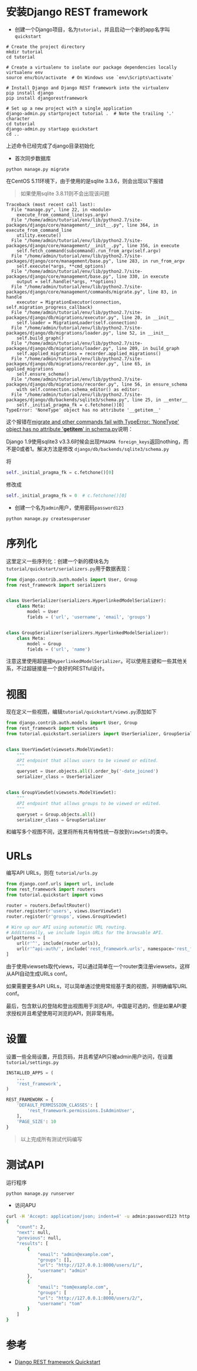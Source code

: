 # 安装Django REST framework

* 创建一个Django项目，名为`tutorial`，并且启动一个新的app名字叫`quickstart`

```
# Create the project directory
mkdir tutorial
cd tutorial

# Create a virtualenv to isolate our package dependencies locally
virtualenv env
source env/bin/activate  # On Windows use `env\Scripts\activate`

# Install Django and Django REST framework into the virtualenv
pip install django
pip install djangorestframework

# Set up a new project with a single application
django-admin.py startproject tutorial .  # Note the trailing '.' character
cd tutorial
django-admin.py startapp quickstart
cd ..
```

上述命令已经完成了django目录初始化

* 首次同步数据库

```
python manage.py migrate
```

在CentOS 5.11环境下，由于使用的是sqlite 3.3.6，则会出现以下报错

> 如果使用sqlite 3.8.11则不会出现该问题

```
Traceback (most recent call last):
  File "manage.py", line 22, in <module>
    execute_from_command_line(sys.argv)
  File "/home/admin/tutorial/env/lib/python2.7/site-packages/django/core/management/__init__.py", line 364, in execute_from_command_line
    utility.execute()
  File "/home/admin/tutorial/env/lib/python2.7/site-packages/django/core/management/__init__.py", line 356, in execute
    self.fetch_command(subcommand).run_from_argv(self.argv)
  File "/home/admin/tutorial/env/lib/python2.7/site-packages/django/core/management/base.py", line 283, in run_from_argv
    self.execute(*args, **cmd_options)
  File "/home/admin/tutorial/env/lib/python2.7/site-packages/django/core/management/base.py", line 330, in execute
    output = self.handle(*args, **options)
  File "/home/admin/tutorial/env/lib/python2.7/site-packages/django/core/management/commands/migrate.py", line 83, in handle
    executor = MigrationExecutor(connection, self.migration_progress_callback)
  File "/home/admin/tutorial/env/lib/python2.7/site-packages/django/db/migrations/executor.py", line 20, in __init__
    self.loader = MigrationLoader(self.connection)
  File "/home/admin/tutorial/env/lib/python2.7/site-packages/django/db/migrations/loader.py", line 52, in __init__
    self.build_graph()
  File "/home/admin/tutorial/env/lib/python2.7/site-packages/django/db/migrations/loader.py", line 209, in build_graph
    self.applied_migrations = recorder.applied_migrations()
  File "/home/admin/tutorial/env/lib/python2.7/site-packages/django/db/migrations/recorder.py", line 65, in applied_migrations
    self.ensure_schema()
  File "/home/admin/tutorial/env/lib/python2.7/site-packages/django/db/migrations/recorder.py", line 56, in ensure_schema
    with self.connection.schema_editor() as editor:
  File "/home/admin/tutorial/env/lib/python2.7/site-packages/django/db/backends/sqlite3/schema.py", line 25, in __enter__
    self._initial_pragma_fk = c.fetchone()[0]
TypeError: 'NoneType' object has no attribute '__getitem__'
```

这个报错在[migrate and other commands fail with TypeError: 'NoneType' object has no attribute '__getitem__' in schema.py](https://code.djangoproject.com/ticket/26205?cversion=0&cnum_hist=2)说明：

Django 1.9使用sqlite3 v3.3.6时候会出现`PRAGMA foreign_keys`返回nothing，而不是0或者1。解决方法是修改 `django/db/backends/sqlite3/schema.py`

将

```python
self._initial_pragma_fk = c.fetchone()[0]
```

修改成

```python
self._initial_pragma_fk = 0  # c.fetchone()[0]
```

* 创建一个名为`admin`用户，使用密码`password123`

```
python manage.py createsuperuser
```

# 序列化

这里定义一些序列化：创建一个新的模块名为`tutorial/quickstart/serializers.py`用于数据表现：

```python
from django.contrib.auth.models import User, Group
from rest_framework import serializers


class UserSerializer(serializers.HyperlinkedModelSerializer):
    class Meta:
        model = User
        fields = ('url', 'username', 'email', 'groups')


class GroupSerializer(serializers.HyperlinkedModelSerializer):
    class Meta:
        model = Group
        fields = ('url', 'name')
```

注意这里使用超链接`HyperlinkedModelSerializer`。可以使用主键和一些其他关系，不过超链接是一个良好的RESTful设计。

# 视图

现在定义一些视图，编辑`tutorial/quickstart/views.py`添加如下

```python
from django.contrib.auth.models import User, Group
from rest_framework import viewsets
from tutorial.quickstart.serializers import UserSerializer, GroupSerializer


class UserViewSet(viewsets.ModelViewSet):
    """
    API endpoint that allows users to be viewed or edited.
    """
    queryset = User.objects.all().order_by('-date_joined')
    serializer_class = UserSerializer


class GroupViewSet(viewsets.ModelViewSet):
    """
    API endpoint that allows groups to be viewed or edited.
    """
    queryset = Group.objects.all()
    serializer_class = GroupSerializer
```

和编写多个视图不同，这里将所有共有特性统一存放到`ViewSets`的类中。

# URLs

编写API URLs，则在 `tutorial/urls.py`

```python
from django.conf.urls import url, include
from rest_framework import routers
from tutorial.quickstart import views

router = routers.DefaultRouter()
router.register(r'users', views.UserViewSet)
router.register(r'groups', views.GroupViewSet)

# Wire up our API using automatic URL routing.
# Additionally, we include login URLs for the browsable API.
urlpatterns = [
    url(r'^', include(router.urls)),
    url(r'^api-auth/', include('rest_framework.urls', namespace='rest_framework'))
]
```

由于使用viewsets取代views，可以通过简单在一个router类注册viewsets，这样从API自动生成URLs conf。

如果需要更多API URLs，可以简单通过使用常规基于类的视图，并明确编写URL conf。

最后，包含默认的登陆和登出视图用于浏览API，中国是可选的，但是如果API要求授权并且希望使用可浏览的API，则非常有用。

# 设置

设置一些全局设置，开启页码，并且希望API只被admin用户访问，在设置 `tutorial/settings.py`

```python
INSTALLED_APPS = (
    ...
    'rest_framework',
)

REST_FRAMEWORK = {
    'DEFAULT_PERMISSION_CLASSES': [
        'rest_framework.permissions.IsAdminUser',
    ],
    'PAGE_SIZE': 10
}
```

> 以上完成所有测试代码编写

# 测试API

运行程序

```
python manage.py runserver
```

* 访问APU


```bash
curl -H 'Accept: application/json; indent=4' -u admin:password123 http://127.0.0.1:8000/users/
{
    "count": 2,
    "next": null,
    "previous": null,
    "results": [
        {
            "email": "admin@example.com",
            "groups": [],
            "url": "http://127.0.0.1:8000/users/1/",
            "username": "admin"
        },
        {
            "email": "tom@example.com",
            "groups": [                ],
            "url": "http://127.0.0.1:8000/users/2/",
            "username": "tom"
        }
    ]
}
```

# 参考

* [Django REST framework Quickstart](http://www.django-rest-framework.org/tutorial/quickstart/)